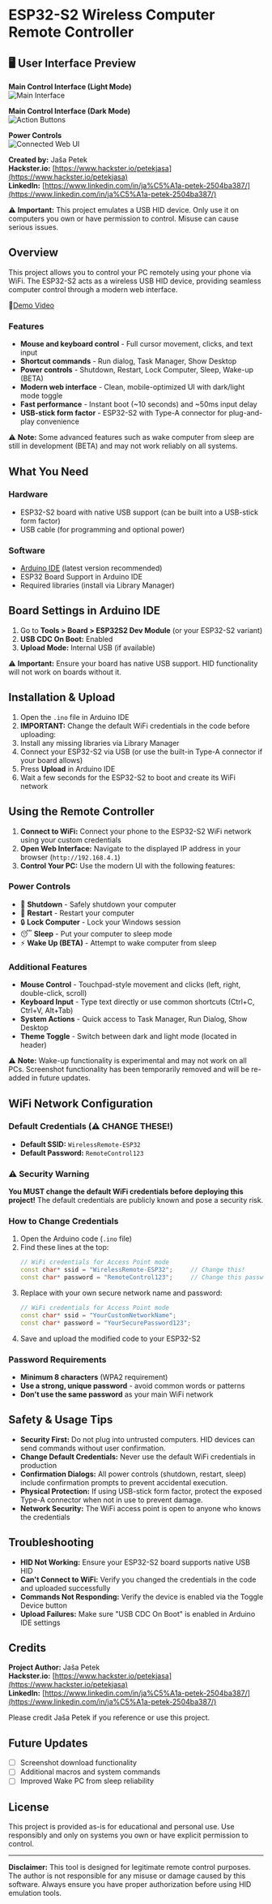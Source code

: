 # ESP32-S2 Wireless Computer Remote Controller

## 🖥️ User Interface Preview

**Main Control Interface (Light Mode)**  
![Main Interface](Images/Screenshot%202025-10-16%20182645.png)

**Main Control Interface (Dark Mode)**  
![Action Buttons](Images/Screenshot%202025-10-16%20182705.png)

**Power Controls**  
![Connected Web UI](Images/Screenshot%202025-10-16%20182726.png)

**Created by:** Jaša Petek  
**Hackster.io:** [https://www.hackster.io/petekjasa](https://www.hackster.io/petekjasa)  
**LinkedIn:** [https://www.linkedin.com/in/ja%C5%A1a-petek-2504ba387/](https://www.linkedin.com/in/ja%C5%A1a-petek-2504ba387/)

⚠️ **Important:** This project emulates a USB HID device. Only use it on computers you own or have permission to control. Misuse can cause serious issues.

## Overview

This project allows you to control your PC remotely using your phone via WiFi. The ESP32-S2 acts as a wireless USB HID device, providing seamless computer control through a modern web interface.

🎥[Demo Video](https://vimeo.com/1127934041?share=copy&fl=sv&fe=ci)

### Features

- **Mouse and keyboard control** - Full cursor movement, clicks, and text input
- **Shortcut commands** - Run dialog, Task Manager, Show Desktop
- **Power controls** - Shutdown, Restart, Lock Computer, Sleep, Wake-up (BETA)
- **Modern web interface** - Clean, mobile-optimized UI with dark/light mode toggle
- **Fast performance** - Instant boot (~10 seconds) and ~50ms input delay
- **USB-stick form factor** - ESP32-S2 with Type-A connector for plug-and-play convenience

⚠️ **Note:** Some advanced features such as wake computer from sleep are still in development (BETA) and may not work reliably on all systems.

## What You Need

### Hardware
- ESP32-S2 board with native USB support (can be built into a USB-stick form factor)
- USB cable (for programming and optional power)

### Software
- [Arduino IDE](https://www.arduino.cc/en/software) (latest version recommended)
- ESP32 Board Support in Arduino IDE
- Required libraries (install via Library Manager)

## Board Settings in Arduino IDE

1. Go to **Tools > Board > ESP32S2 Dev Module** (or your ESP32-S2 variant)
2. **USB CDC On Boot:** Enabled
3. **Upload Mode:** Internal USB (if available)

⚠️ **Important:** Ensure your board has native USB support. HID functionality will not work on boards without it.

## Installation & Upload

1. Open the `.ino` file in Arduino IDE
2. **IMPORTANT:** Change the default WiFi credentials in the code before uploading:
3. Install any missing libraries via Library Manager
4. Connect your ESP32-S2 via USB (or use the built-in Type-A connector if your board allows)
5. Press **Upload** in Arduino IDE
6. Wait a few seconds for the ESP32-S2 to boot and create its WiFi network

## Using the Remote Controller

1. **Connect to WiFi:** Connect your phone to the ESP32-S2 WiFi network using your custom credentials
2. **Open Web Interface:** Navigate to the displayed IP address in your browser (`http://192.168.4.1`)
3. **Control Your PC:** Use the modern UI with the following features:

### Power Controls
- 🔴 **Shutdown** - Safely shutdown your computer
- 🔄 **Restart** - Restart your computer
- 🔒 **Lock Computer** - Lock your Windows session
- 😴 **Sleep** - Put your computer to sleep mode
- ⚡ **Wake Up (BETA)** - Attempt to wake computer from sleep

### Additional Features
- **Mouse Control** - Touchpad-style movement and clicks (left, right, double-click, scroll)
- **Keyboard Input** - Type text directly or use common shortcuts (Ctrl+C, Ctrl+V, Alt+Tab)
- **System Actions** - Quick access to Task Manager, Run Dialog, Show Desktop
- **Theme Toggle** - Switch between dark and light mode (located in header)

⚠️ **Note:** Wake-up functionality is experimental and may not work on all PCs. Screenshot functionality has been temporarily removed and will be re-added in future updates.

## WiFi Network Configuration

### Default Credentials (⚠️ CHANGE THESE!)
- **Default SSID:** `WirelessRemote-ESP32`
- **Default Password:** `RemoteControl123`

### ⚠️ Security Warning
**You MUST change the default WiFi credentials before deploying this project!** The default credentials are publicly known and pose a security risk.

### How to Change Credentials
1. Open the Arduino code (`.ino` file)
2. Find these lines at the top:
   ```cpp
   // WiFi credentials for Access Point mode
   const char* ssid = "WirelessRemote-ESP32";     // Change this!
   const char* password = "RemoteControl123";     // Change this password!
   ```
3. Replace with your own secure network name and password:
   ```cpp
   // WiFi credentials for Access Point mode
   const char* ssid = "YourCustomNetworkName";
   const char* password = "YourSecurePassword123";
   ```
4. Save and upload the modified code to your ESP32-S2

### Password Requirements
- **Minimum 8 characters** (WPA2 requirement)
- **Use a strong, unique password** - avoid common words or patterns
- **Don't use the same password** as your main WiFi network

## Safety & Usage Tips

- **Security First:** Do not plug into untrusted computers. HID devices can send commands without user confirmation.
- **Change Default Credentials:** Never use the default WiFi credentials in production
- **Confirmation Dialogs:** All power controls (shutdown, restart, sleep) include confirmation prompts to prevent accidental execution.
- **Physical Protection:** If using USB-stick form factor, protect the exposed Type-A connector when not in use to prevent damage.
- **Network Security:** The WiFi access point is open to anyone who knows the credentials

## Troubleshooting

- **HID Not Working:** Ensure your ESP32-S2 board supports native USB HID
- **Can't Connect to WiFi:** Verify you changed the credentials in the code and uploaded successfully
- **Commands Not Responding:** Verify the device is enabled via the Toggle Device button
- **Upload Failures:** Make sure "USB CDC On Boot" is enabled in Arduino IDE settings

## Credits

**Project Author:** Jaša Petek  
**Hackster.io:** [https://www.hackster.io/petekjasa](https://www.hackster.io/petekjasa)  
**LinkedIn:** [https://www.linkedin.com/in/ja%C5%A1a-petek-2504ba387/](https://www.linkedin.com/in/ja%C5%A1a-petek-2504ba387/)

Please credit Jaša Petek if you reference or use this project.

## Future Updates

- [ ] Screenshot download functionality
- [ ] Additional macros and system commands
- [ ] Improved Wake PC from sleep reliability

## License

This project is provided as-is for educational and personal use. Use responsibly and only on systems you own or have explicit permission to control.

---

**Disclaimer:** This tool is designed for legitimate remote control purposes. The author is not responsible for any misuse or damage caused by this software. Always ensure you have proper authorization before using HID emulation tools.

